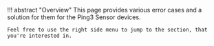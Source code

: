 !!! abstract "Overview"
    This page provides various error cases and a solution for them for the Ping3 Sensor devices.

    Feel free to use the right side menu to jump to the section, that you're interested in.